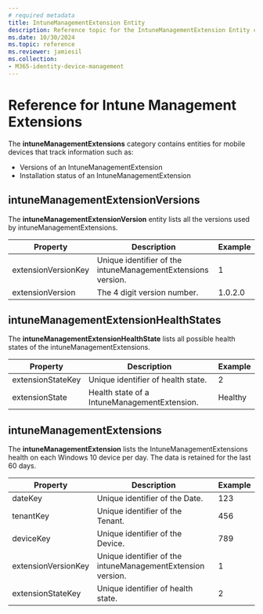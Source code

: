 ```yaml
---
# required metadata
title: IntuneManagementExtension Entity
description: Reference topic for the IntuneManagementExtension Entity category of entity collections in the Intune Data Warehouse API.
ms.date: 10/30/2024
ms.topic: reference
ms.reviewer: jamiesil
ms.collection:
- M365-identity-device-management
---
```


# Reference for Intune Management Extensions

The **intuneManagementExtensions** category contains entities for mobile devices that track information such as:

- Versions of an IntuneManagementExtension
- Installation status of an IntuneManagementExtension

## intuneManagementExtensionVersions

The **intuneManagementExtensionVersion** entity lists all the versions used by intuneManagementExtensions.

| Property  | Description | Example |
|---------|------------|--------|
| extensionVersionKey |Unique identifier of the intuneManagementExtensions version. | 1 |
| extensionVersion |The 4 digit version number. |1.0.2.0 |

## intuneManagementExtensionHealthStates

The **intuneManagementExtensionHealthState** lists all possible health states of the intuneManagementExtensions.

| Property  | Description | Example |
|---------|------------|--------|
| extensionStateKey |Unique identifier of health state. | 2 |
| extensionState |Health state of a IntuneManagementExtension. | Healthy |

## intuneManagementExtensions

The **intuneManagementExtension** lists the IntuneManagementExtensions health on each Windows 10 device per day.
The data is retained for the last 60 days.


|      Property       |                         Description                         | Example |
|---------------------|-------------------------------------------------------------|---------|
|       dateKey       |               Unique identifier of the Date.                |   123   |
|      tenantKey      |              Unique identifier of the Tenant.               |   456   |
|      deviceKey      |              Unique identifier of the Device.               |   789   |
| extensionVersionKey | Unique identifier of the intuneManagementExtension version. |    1    |
|  extensionStateKey  |             Unique identifier of health state.              |    2    |

